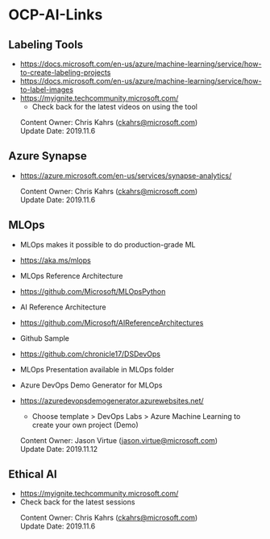 # OCP-AI-Links

## Labeling Tools

* https://docs.microsoft.com/en-us/azure/machine-learning/service/how-to-create-labeling-projects
* https://docs.microsoft.com/en-us/azure/machine-learning/service/how-to-label-images
* https://myignite.techcommunity.microsoft.com/
    * Check back for the latest videos on using the tool

&nbsp;&nbsp;&nbsp;&nbsp;&nbsp;&nbsp;Content Owner: Chris Kahrs (ckahrs@microsoft.com)<br>
&nbsp;&nbsp;&nbsp;&nbsp;&nbsp;&nbsp;Update Date: 2019.11.6

## Azure Synapse

* https://azure.microsoft.com/en-us/services/synapse-analytics/

&nbsp;&nbsp;&nbsp;&nbsp;&nbsp;&nbsp;Content Owner: Chris Kahrs (ckahrs@microsoft.com)<br>
&nbsp;&nbsp;&nbsp;&nbsp;&nbsp;&nbsp;Update Date: 2019.11.6

## MLOps

* MLOps makes it possible to do production-grade ML
* https://aka.ms/mlops 

* MLOps Reference Architecture
* https://github.com/Microsoft/MLOpsPython

* AI Reference Architecture
* https://github.com/Microsoft/AIReferenceArchitectures

* Github Sample
* https://github.com/chronicle17/DSDevOps 

* MLOps Presentation available in MLOps folder

* Azure DevOps Demo Generator for MLOps
* https://azuredevopsdemogenerator.azurewebsites.net/ 
    * Choose template > DevOps Labs > Azure Machine Learning to create your own project (Demo)

&nbsp;&nbsp;&nbsp;&nbsp;&nbsp;&nbsp;Content Owner: Jason Virtue (jason.virtue@microsoft.com)<br>
&nbsp;&nbsp;&nbsp;&nbsp;&nbsp;&nbsp;Update Date: 2019.11.12

## Ethical AI
* https://myignite.techcommunity.microsoft.com/
*   Check back for the latest sessions

&nbsp;&nbsp;&nbsp;&nbsp;&nbsp;&nbsp;Content Owner: Chris Kahrs (ckahrs@microsoft.com)<br>
&nbsp;&nbsp;&nbsp;&nbsp;&nbsp;&nbsp;Update Date: 2019.11.6
